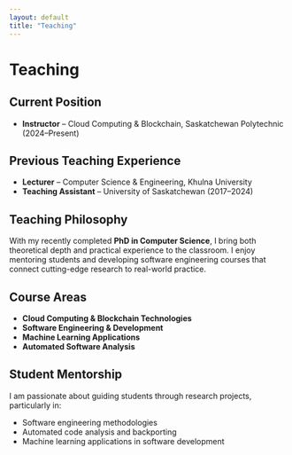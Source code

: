```yaml
---
layout: default
title: "Teaching"
---
```


# Teaching

## Current Position
- **Instructor** – Cloud Computing & Blockchain, Saskatchewan Polytechnic (2024–Present)

## Previous Teaching Experience  
- **Lecturer** – Computer Science & Engineering, Khulna University
- **Teaching Assistant** – University of Saskatchewan (2017–2024)

## Teaching Philosophy
With my recently completed **PhD in Computer Science**, I bring both theoretical depth and practical experience to the classroom. I enjoy mentoring students and developing software engineering courses that connect cutting-edge research to real-world practice.

## Course Areas
- **Cloud Computing & Blockchain Technologies**
- **Software Engineering & Development**
- **Machine Learning Applications**
- **Automated Software Analysis**

## Student Mentorship
I am passionate about guiding students through research projects, particularly in:
- Software engineering methodologies
- Automated code analysis and backporting
- Machine learning applications in software development